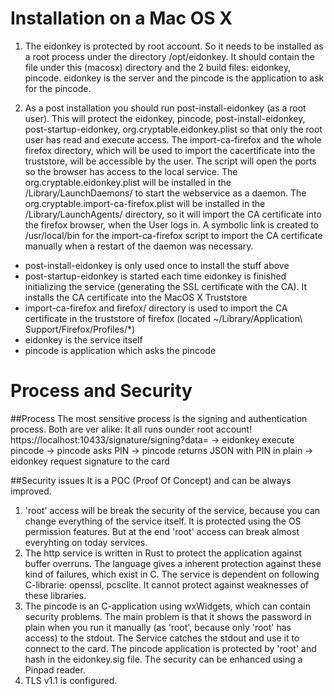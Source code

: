 Installation on a Mac OS X
==========================

1) The eidonkey is protected by root account. So it needs to be installed as a root process under the directory /opt/eidonkey. It should contain the file under this (macosx) directory and the 2 build files: eidonkey, pincode. eidonkey is the server and the pincode is the application to ask for the pincode.

2) As a post installation you should run post-install-eidonkey (as a root user). This will protect the eidonkey, pincode, post-install-eidonkey, post-startup-eidonkey, org.cryptable.eidonkey.plist so that only the root user has read and execute access. The import-ca-firefox and the whole firefox directory, which will be used to import the cacertificate into the truststore, will be accessible by the user. The script will open the ports so the browser has access to the local service. The org.cryptable.eidonkey.plist will be installed in the /Library/LaunchDaemons/ to start the webservice as a daemon. The org.cryptable.import-ca-firefox.plist will be installed in the /Library/LaunchAgents/ directory, so it will import the CA certificate into the firefox browser, when the User logs in.
A symbolic link is created to /usr/local/bin for the import-ca-firefox script to import the CA certificate manually when a restart of the daemon was necessary.
- post-install-eidonkey is only used once to install the stuff above
- post-startup-eidonkey is started each time eidonkey is finished initializing the service (generating the SSL certificate with the CA). It installs the CA certificate into the MacOS X Truststore
- import-ca-firefox and firefox/ directory is used to import the CA certificate in the truststore of firefox (located ~/Library/Application\ Support/Firefox/Profiles/*)
- eidonkey is the service itself
- pincode is application which asks the pincode

Process and Security
====================
##Process
The most sensitive process is the signing and authentication process. Both are ver alike:
It all runs ounder root account!
https://localhost:10433/signature/signing?data=<HASH> -> eidonkey execute pincode -> pincode asks PIN -> pincode returns JSON with PIN in plain -> eidonkey request signature to the card

##Security issues
It is a POC (Proof Of Concept) and can be always improved.
1) 'root' access will be break the security of the service, because you can change everything of the service itself. It is protected using the OS permission features. But at the end 'root' access can break almost everyhting on today services.
2) The http service is written in Rust to protect the application against buffer overruns. The language gives a inherent protection against these kind of failures, which exist in C. The service is dependent on following C-librarie: openssl, pcsclite. It cannot protect against weaknesses of these libraries. 
3) The pincode is an C-application using wxWidgets, which can contain security problems. The main problem is that it shows the password in plain when you run it manually (as 'root', because only 'root' has access) to the stdout. The Service catches the stdout and use it to connect to the card. The pincode application is protected by 'root' and hash in the eidonkey.sig file. The security can be enhanced using a Pinpad reader.
4) TLS v1.1 is configured.

